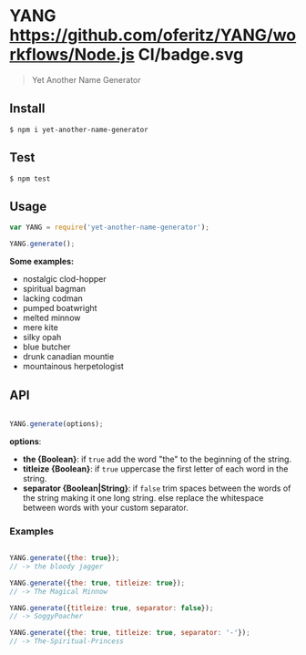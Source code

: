 # YANG https://github.com/oferitz/YANG/workflows/Node.js CI/badge.svg

> Yet Another Name Generator

## Install

```
$ npm i yet-another-name-generator
```

## Test

```
$ npm test
```

## Usage

```js
var YANG = require('yet-another-name-generator');

YANG.generate();

```
**Some examples:**

* nostalgic clod-hopper
* spiritual bagman
* lacking codman
* pumped boatwright
* melted minnow
* mere kite
* silky opah
* blue butcher
* drunk canadian mountie
* mountainous herpetologist

## API
```js

YANG.generate(options);

```
**options**:

* **the {Boolean}**: if `true` add the word "the" to the beginning of the string.
* **titleize {Boolean}**: if `true` uppercase the first letter of each word in the string.
* **separator {Boolean|String}**: if `false` trim spaces between the words of the string making it one long string.
                                  else replace the whitespace between words with your custom separator.
                                  
### Examples
```js

YANG.generate({the: true});
// -> the bloody jagger

YANG.generate({the: true, titleize: true});
// -> The Magical Minnow

YANG.generate({titleize: true, separator: false});
// -> SoggyPoacher

YANG.generate({the: true, titleize: true, separator: '-'});
// -> The-Spiritual-Princess
```
